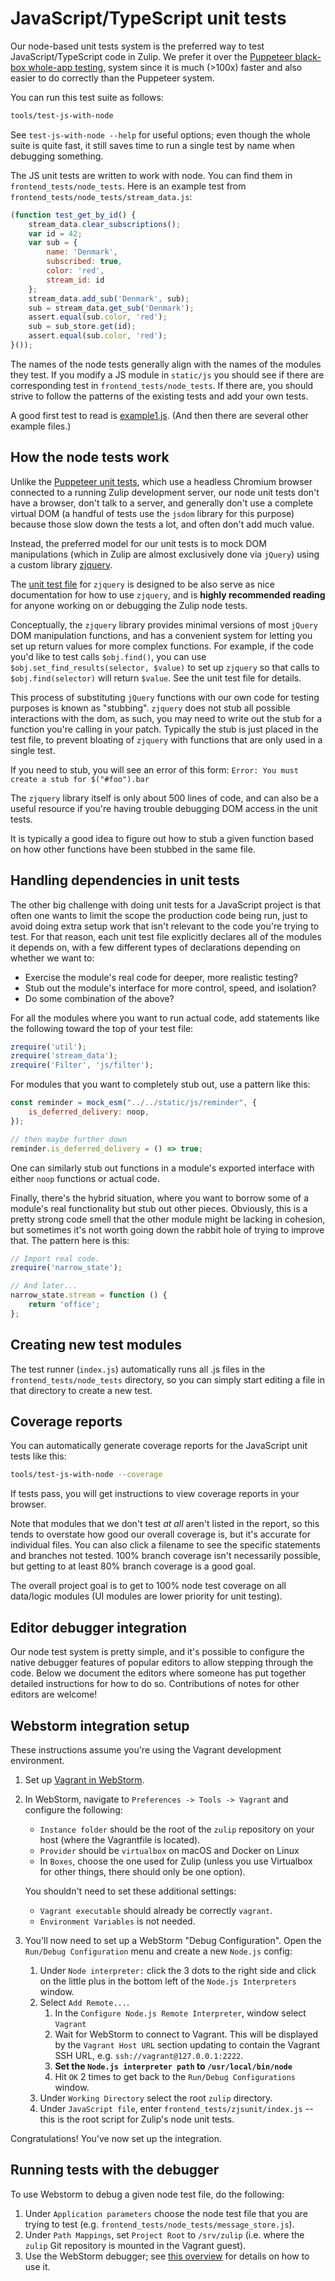 # JavaScript/TypeScript unit tests

Our node-based unit tests system is the preferred way to test
JavaScript/TypeScript code in Zulip. We prefer it over the [Puppeteer
black-box whole-app testing](testing-with-puppeteer.md),
system since it is much (>100x) faster and also easier to do correctly
than the Puppeteer system.

You can run this test suite as follows:

```bash
tools/test-js-with-node
```

See `test-js-with-node --help` for useful options; even though the
whole suite is quite fast, it still saves time to run a single test by
name when debugging something.

The JS unit tests are written to work with node. You can find them
in `frontend_tests/node_tests`. Here is an example test from
`frontend_tests/node_tests/stream_data.js`:

```js
(function test_get_by_id() {
    stream_data.clear_subscriptions();
    var id = 42;
    var sub = {
        name: 'Denmark',
        subscribed: true,
        color: 'red',
        stream_id: id
    };
    stream_data.add_sub('Denmark', sub);
    sub = stream_data.get_sub('Denmark');
    assert.equal(sub.color, 'red');
    sub = sub_store.get(id);
    assert.equal(sub.color, 'red');
}());
```

The names of the node tests generally align with the names of the
modules they test. If you modify a JS module in `static/js` you should
see if there are corresponding test in `frontend_tests/node_tests`. If
there are, you should strive to follow the patterns of the existing tests
and add your own tests.

A good first test to read is
[example1.js](https://github.com/zulip/zulip/blob/main/frontend_tests/node_tests/example1.js).
(And then there are several other example files.)

## How the node tests work

Unlike the [Puppeteer unit tests](testing-with-puppeteer.md),
which use a headless Chromium browser connected to a running Zulip
development server, our node unit tests don't have a browser, don't
talk to a server, and generally don't use a complete virtual DOM (a
handful of tests use the `jsdom` library for this purpose) because
those slow down the tests a lot, and often don't add much value.

Instead, the preferred model for our unit tests is to mock DOM
manipulations (which in Zulip are almost exclusively done via
`jQuery`) using a custom library
[zjquery](https://github.com/zulip/zulip/blob/main/frontend_tests/zjsunit/zjquery.js).

The
[unit test file](https://github.com/zulip/zulip/blob/main/frontend_tests/node_tests/zjquery.js)
for `zjquery` is designed to be also serve as nice documentation for
how to use `zjquery`, and is **highly recommended reading** for anyone
working on or debugging the Zulip node tests.

Conceptually, the `zjquery` library provides minimal versions of most
`jQuery` DOM manipulation functions, and has a convenient system for
letting you set up return values for more complex functions. For
example, if the code you'd like to test calls `$obj.find()`, you can
use `$obj.set_find_results(selector, $value)` to set up `zjquery` so
that calls to `$obj.find(selector)` will return `$value`. See the unit
test file for details.

This process of substituting `jQuery` functions with our own code for
testing purposes is known as "stubbing". `zjquery` does not stub all
possible interactions with the dom, as such, you may need to write out
the stub for a function you're calling in your patch. Typically the stub
is just placed in the test file, to prevent bloating of `zjquery`
with functions that are only used in a single test.

If you need to stub, you will see an error of this form:
`Error: You must create a stub for $("#foo").bar`

The `zjquery` library itself is only about 500 lines of code, and can
also be a useful resource if you're having trouble debugging DOM
access in the unit tests.

It is typically a good idea to figure out how to stub a given function
based on how other functions have been stubbed in the same file.

## Handling dependencies in unit tests

The other big challenge with doing unit tests for a JavaScript project
is that often one wants to limit the scope the production code being
run, just to avoid doing extra setup work that isn't relevant to the
code you're trying to test. For that reason, each unit test file
explicitly declares all of the modules it depends on, with a few
different types of declarations depending on whether we want to:

- Exercise the module's real code for deeper, more realistic testing?
- Stub out the module's interface for more control, speed, and
  isolation?
- Do some combination of the above?

For all the modules where you want to run actual code, add statements
like the following toward the top of your test file:

```js
zrequire('util');
zrequire('stream_data');
zrequire('Filter', 'js/filter');
```

For modules that you want to completely stub out, use a pattern like
this:

```js
const reminder = mock_esm("../../static/js/reminder", {
    is_deferred_delivery: noop,
});

// then maybe further down
reminder.is_deferred_delivery = () => true;
```

One can similarly stub out functions in a module's exported interface
with either `noop` functions or actual code.

Finally, there's the hybrid situation, where you want to borrow some
of a module's real functionality but stub out other pieces. Obviously,
this is a pretty strong code smell that the other module might be
lacking in cohesion, but sometimes it's not worth going down the
rabbit hole of trying to improve that. The pattern here is this:

```js
// Import real code.
zrequire('narrow_state');

// And later...
narrow_state.stream = function () {
    return 'office';
};
```

## Creating new test modules

The test runner (`index.js`) automatically runs all .js files in the
`frontend_tests/node_tests` directory, so you can simply start editing a file
in that directory to create a new test.

## Coverage reports

You can automatically generate coverage reports for the JavaScript unit
tests like this:

```bash
tools/test-js-with-node --coverage
```

If tests pass, you will get instructions to view coverage reports
in your browser.

Note that modules that we don't test _at all_ aren't listed in the
report, so this tends to overstate how good our overall coverage is,
but it's accurate for individual files. You can also click a filename
to see the specific statements and branches not tested. 100% branch
coverage isn't necessarily possible, but getting to at least 80%
branch coverage is a good goal.

The overall project goal is to get to 100% node test coverage on all
data/logic modules (UI modules are lower priority for unit testing).

## Editor debugger integration

Our node test system is pretty simple, and it's possible to configure
the native debugger features of popular editors to allow stepping
through the code. Below we document the editors where someone has put
together detailed instructions for how to do so. Contributions of
notes for other editors are welcome!

## Webstorm integration setup

These instructions assume you're using the Vagrant development environment.

1. Set up [Vagrant in WebStorm][vagrant-webstorm].

2. In WebStorm, navigate to `Preferences -> Tools -> Vagrant` and
   configure the following:

   - `Instance folder` should be the root of the `zulip` repository on
     your host (where the Vagrantfile is located).
   - `Provider` should be `virtualbox` on macOS and Docker on Linux
   - In `Boxes`, choose the one used for Zulip (unless you use
     Virtualbox for other things, there should only be one option).

   You shouldn't need to set these additional settings:

   - `Vagrant executable` should already be correctly `vagrant`.
   - `Environment Variables` is not needed.

3. You'll now need to set up a WebStorm "Debug Configuration". Open
   the `Run/Debug Configuration` menu and create a new `Node.js` config:
   1. Under `Node interpreter:` click the 3 dots to the right side and
      click on the little plus in the bottom left of the
      `Node.js Interpreters` window.
   1. Select `Add Remote...`.
      1. In the `Configure Node.js Remote Interpreter`, window select `Vagrant`
      1. Wait for WebStorm to connect to Vagrant. This will be displayed
         by the `Vagrant Host URL` section updating to contain the Vagrant
         SSH URL, e.g. `ssh://vagrant@127.0.0.1:2222`.
      1. **Set the `Node.js interpreter path` to `/usr/local/bin/node`**
      1. Hit `OK` 2 times to get back to the `Run/Debug Configurations` window.
   1. Under `Working Directory` select the root `zulip` directory.
   1. Under `JavaScript file`, enter `frontend_tests/zjsunit/index.js`
      -- this is the root script for Zulip's node unit tests.

Congratulations! You've now set up the integration.

## Running tests with the debugger

To use Webstorm to debug a given node test file, do the following:

1. Under `Application parameters` choose the node test file that you
   are trying to test (e.g. `frontend_tests/node_tests/message_store.js`).
1. Under `Path Mappings`, set `Project Root` to `/srv/zulip`
   (i.e. where the `zulip` Git repository is mounted in the Vagrant guest).
1. Use the WebStorm debugger; see [this overview][webstorm-debugging]
   for details on how to use it.

[webstorm-debugging]: https://blog.jetbrains.com/webstorm/2018/01/how-to-debug-with-webstorm/
[vagrant-webstorm]: https://www.jetbrains.com/help/webstorm/vagrant-support.html?section=Windows%20or%20Linux
